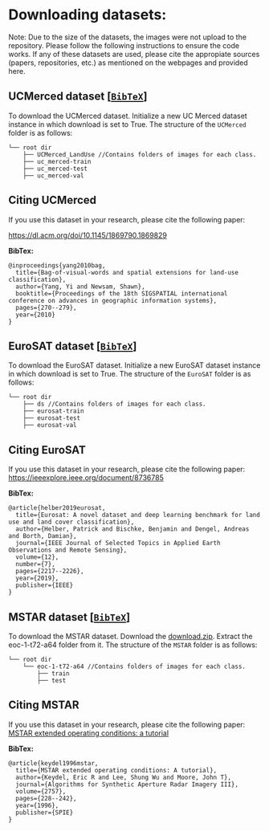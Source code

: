 # Downloading datasets:

Note: Due to the size of the datasets, the images were not 
upload to the repository. Please follow the following instructions
to ensure the code works. If any of these datasets are used,
please cite the appropiate sources (papers, repositories, etc.) as mentioned
on the webpages and provided here.

## UCMerced dataset [[`BibTeX`](https://github.com/Peeples-Lab/XAI_Analysis/tree/main/Datasets#citing-ucmerced)]
To download the UCMerced dataset. Initialize a new UC Merced dataset instance in which download is set to True.
The structure of the `UCMerced` folder is as follows:
```
└── root dir
    ├── UCMerced_LandUse //Contains folders of images for each class.
    ├── uc_merced-train
    ├── uc_merced-test  
	├── uc_merced-val
``` 

## <a name="CitingUCMerced"></a>Citing UCMerced
If you use this dataset in your research, please cite the following paper:

https://dl.acm.org/doi/10.1145/1869790.1869829

**BibTex:**
```
@inproceedings{yang2010bag,
  title={Bag-of-visual-words and spatial extensions for land-use classification},
  author={Yang, Yi and Newsam, Shawn},
  booktitle={Proceedings of the 18th SIGSPATIAL international conference on advances in geographic information systems},
  pages={270--279},
  year={2010}
}
```

## EuroSAT dataset [[`BibTeX`](https://github.com/Peeples-Lab/XAI_Analysis/tree/main/Datasets#citing-eurosat)]
To download the EuroSAT dataset. Initialize a new EuroSAT dataset instance in which download is set to True.
The structure of the `EuroSAT` folder is as follows:
```
└── root dir
    ├── ds //Contains folders of images for each class.
    ├── eurosat-train
    ├── eurosat-test
	├── eurosat-val
``` 

## <a name="CitingEuroSAT"></a>Citing EuroSAT
If you use this dataset in your research, please cite the following paper:
https://ieeexplore.ieee.org/document/8736785

**BibTex:**
```
@article{helber2019eurosat,
  title={Eurosat: A novel dataset and deep learning benchmark for land use and land cover classification},
  author={Helber, Patrick and Bischke, Benjamin and Dengel, Andreas and Borth, Damian},
  journal={IEEE Journal of Selected Topics in Applied Earth Observations and Remote Sensing},
  volume={12},
  number={7},
  pages={2217--2226},
  year={2019},
  publisher={IEEE}
}
```

## MSTAR dataset [[`BibTeX`](https://github.com/Peeples-Lab/XAI_Analysis/tree/main/Datasets#citing-mstar)]
To download the MSTAR dataset. Download the <a href="https://github.com/jangsoopark/AConvNet-pytorch/releases/download/v2.2.0/dataset.zip">download.zip</a>.
Extract the eoc-1-t72-a64 folder from it.
The structure of the `MSTAR` folder is as follows:
```
└── root dir
    └── eoc-1-t72-a64 //Contains folders of images for each class.
		├── train
		├── test
``` 

## <a name="CitingMSTAR"></a>Citing MSTAR
If you use this dataset in your research, please cite the following paper:
<a href="https://www.spiedigitallibrary.org/conference-proceedings-of-spie/2757/0000/MSTAR-extended-operating-conditions-a-tutorial/10.1117/12.242059.full?SSO=1">MSTAR extended operating conditions: a tutorial </a>


**BibTex:**
```
@article{keydel1996mstar,
  title={MSTAR extended operating conditions: A tutorial},
  author={Keydel, Eric R and Lee, Shung Wu and Moore, John T},
  journal={Algorithms for Synthetic Aperture Radar Imagery III},
  volume={2757},
  pages={228--242},
  year={1996},
  publisher={SPIE}
}
```